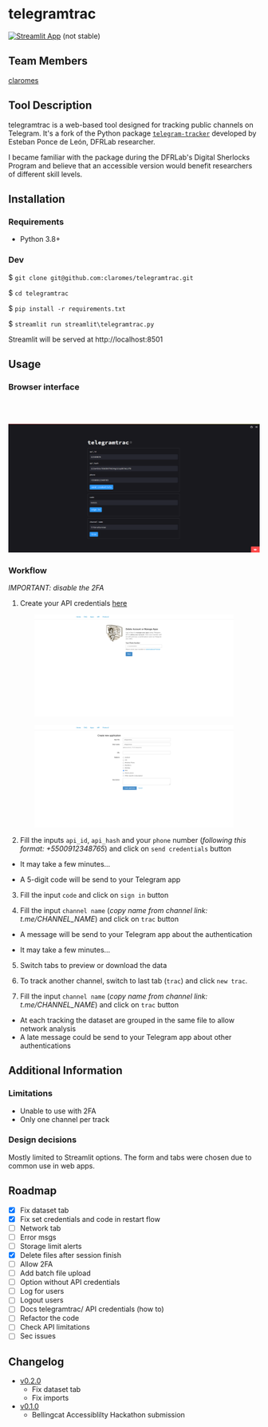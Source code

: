 # telegramtrac

[![Streamlit App](https://static.streamlit.io/badges/streamlit_badge_red.svg)](https://telegramtrac.streamlit.app/) (not stable)

## Team Members
[claromes](https://claromes.gitlab.io/)

## Tool Description
telegramtrac is a web-based tool designed for tracking public channels on Telegram. It's a fork of the Python package [`telegram-tracker`](https://github.com/estebanpdl/telegram-tracker) developed by Esteban Ponce de León, DFRLab researcher.

I became familiar with the package during the DFRLab's Digital Sherlocks Program and believe that an accessible version would benefit researchers of different skill levels.

## Installation

### Requirements

- Python 3.8+

### Dev

$ `git clone git@github.com:claromes/telegramtrac.git`

$ `cd telegramtrac`

$ `pip install -r requirements.txt`

$ `streamlit run streamlit\telegramtrac.py`

Streamlit will be served at http://localhost:8501

## Usage

### Browser interface

<br>

<br>
<p align="center">
    <img src="assets/1.png" width="700">
</p>

### Workflow

*IMPORTANT: disable the 2FA*

1. Create your API credentials [here](https://my.telegram.org/auth)

<p align="center">
    <img src="assets/7.png" width="400">
</p>
<p align="center">
    <img src="assets/8.png" width="400">
</p>

2. Fill the inputs `api_id`, `api_hash` and your `phone` number (*following this format: +5500912348765*) and click on `send credentials` button

- It may take a few minutes...

- A 5-digit code will be send to your Telegram app

3. Fill the input `code` and click on `sign in` button

4. Fill the input `channel name` (*copy name from channel link: t.me/CHANNEL_NAME*) and click on `trac` button

- A message will be send to your Telegram app about the authentication

- It may take a few minutes...

5. Switch tabs to preview or download the data

6. To track another channel, switch to last tab (`trac`) and click `new trac`.

7. Fill the input `channel name` (*copy name from channel link: t.me/CHANNEL_NAME*) and click on `trac` button

- At each tracking the dataset are grouped in the same file to allow network analysis
- A late message could be send to your Telegram app about other authentications

## Additional Information

### Limitations

- Unable to use with 2FA
- Only one channel per track

### Design decisions

Mostly limited to Streamlit options. The form and tabs were chosen due to common use in web apps.

## Roadmap

- [x] Fix dataset tab
- [x] Fix set credentials and code in restart flow
- [ ] Network tab
- [ ] Error msgs
- [ ] Storage limit alerts
- [x] Delete files after session finish
- [ ] Allow 2FA
- [ ] Add batch file upload
- [ ] Option without API credentials
- [ ] Log for users
- [ ] Logout users
- [ ] Docs telegramtrac/ API credentials (how to)
- [ ] Refactor the code
- [ ] Check API limitations
- [ ] Sec issues

## Changelog

- [v0.2.0](https://github.com/claromes/telegramtrac/releases/tag/v0.2.0)
    - Fix dataset tab
    - Fix imports
- [v0.1.0](https://github.com/claromes/telegramtrac/releases/tag/v0.1.0)
    - Bellingcat Accessiblilty Hackathon submission
